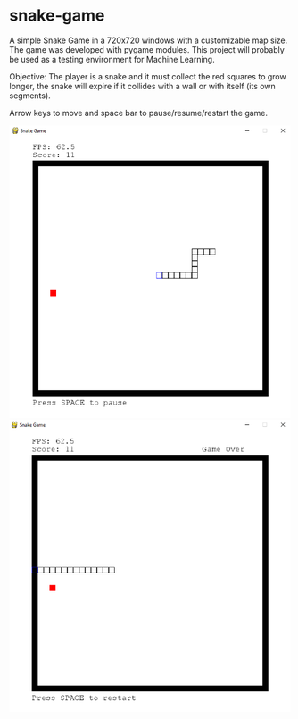 # snake-game
A simple Snake Game in a 720x720 windows with a customizable map size. The game was developed with pygame modules. This project will probably be used as a testing environment for Machine Learning.

Objective: The player is a snake and it must collect the red squares to grow longer, the snake will expire if it collides with a wall or with itself (its own segments).

Arrow keys to move and space bar to pause/resume/restart the game.

![](pictures/alive.PNG)
![](pictures/game-over.PNG)
